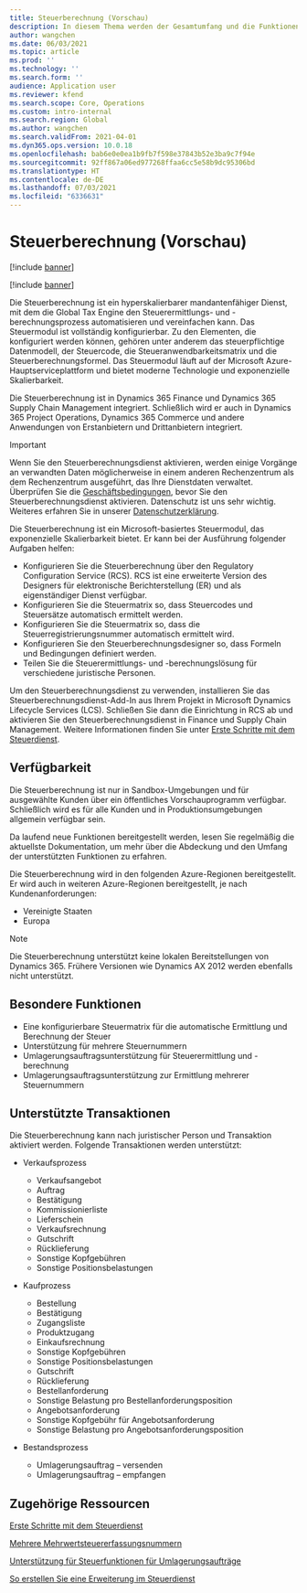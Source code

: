 ```yaml
---
title: Steuerberechnung (Vorschau)
description: In diesem Thema werden der Gesamtumfang und die Funktionen der Steuerberechnung erläutert.
author: wangchen
ms.date: 06/03/2021
ms.topic: article
ms.prod: ''
ms.technology: ''
ms.search.form: ''
audience: Application user
ms.reviewer: kfend
ms.search.scope: Core, Operations
ms.custom: intro-internal
ms.search.region: Global
ms.author: wangchen
ms.search.validFrom: 2021-04-01
ms.dyn365.ops.version: 10.0.18
ms.openlocfilehash: bab6e0e0ea1b9fb7f598e37843b52e3ba9c7f94e
ms.sourcegitcommit: 92ff867a06ed977268ffaa6cc5e58b9dc95306bd
ms.translationtype: HT
ms.contentlocale: de-DE
ms.lasthandoff: 07/03/2021
ms.locfileid: "6336631"
---
```

# <a name="tax-calculation-preview"></a>Steuerberechnung (Vorschau)

[!include [banner](../includes/banner.md)]

[!include [banner](../includes/preview-banner.md)]

Die Steuerberechnung ist ein hyperskalierbarer mandantenfähiger Dienst, mit dem die Global Tax Engine den Steuerermittlungs- und -berechnungsprozess automatisieren und vereinfachen kann. Das Steuermodul ist vollständig konfigurierbar. Zu den Elementen, die konfiguriert werden können, gehören unter anderem das steuerpflichtige Datenmodell, der Steuercode, die Steueranwendbarkeitsmatrix und die Steuerberechnungsformel. Das Steuermodul läuft auf der Microsoft Azure-Hauptserviceplattform und bietet moderne Technologie und exponenzielle Skalierbarkeit.

Die Steuerberechnung ist in Dynamics 365 Finance und Dynamics 365 Supply Chain Management integriert. Schließlich wird er auch in Dynamics 365 Project Operations, Dynamics 365 Commerce und andere Anwendungen von Erstanbietern und Drittanbietern integriert.

> [!IMPORTANT]
> Wenn Sie den Steuerberechnungsdienst aktivieren, werden einige Vorgänge an verwandten Daten möglicherweise in einem anderen Rechenzentrum als dem Rechenzentrum ausgeführt, das Ihre Dienstdaten verwaltet. Überprüfen Sie die [Geschäftsbedingungen](../../fin-ops-core/fin-ops/get-started/public-preview-terms.md), bevor Sie den Steuerberechnungsdienst aktivieren. Datenschutz ist uns sehr wichtig. Weiteres erfahren Sie in unserer [Datenschutzerklärung](https://go.microsoft.com/fwlink/?LinkId=521839).

Die Steuerberechnung ist ein Microsoft-basiertes Steuermodul, das exponenzielle Skalierbarkeit bietet. Er kann bei der Ausführung folgender Aufgaben helfen:

- Konfigurieren Sie die Steuerberechnung über den Regulatory Configuration Service (RCS). RCS ist eine erweiterte Version des Designers für elektronische Berichterstellung (ER) und als eigenständiger Dienst verfügbar.
- Konfigurieren Sie die Steuermatrix so, dass Steuercodes und Steuersätze automatisch ermittelt werden.
- Konfigurieren Sie die Steuermatrix so, dass die Steuerregistrierungsnummer automatisch ermittelt wird.
- Konfigurieren Sie den Steuerberechnungsdesigner so, dass Formeln und Bedingungen definiert werden.
- Teilen Sie die Steuerermittlungs- und -berechnungslösung für verschiedene juristische Personen.

Um den Steuerberechnungsdienst zu verwenden, installieren Sie das Steuerberechnungsdienst-Add-In aus Ihrem Projekt in Microsoft Dynamics Lifecycle Services (LCS). Schließen Sie dann die Einrichtung in RCS ab und aktivieren Sie den Steuerberechnungsdienst in Finance und Supply Chain Management. Weitere Informationen finden Sie unter [Erste Schritte mit dem Steuerdienst](./global-get-started-with-tax-calculation-service.md).

## <a name="availability"></a>Verfügbarkeit

Die Steuerberechnung ist nur in Sandbox-Umgebungen und für ausgewählte Kunden über ein öffentliches Vorschauprogramm verfügbar. Schließlich wird es für alle Kunden und in Produktionsumgebungen allgemein verfügbar sein.

Da laufend neue Funktionen bereitgestellt werden, lesen Sie regelmäßig die aktuellste Dokumentation, um mehr über die Abdeckung und den Umfang der unterstützten Funktionen zu erfahren.

Die Steuerberechnung wird in den folgenden Azure-Regionen bereitgestellt. Er wird auch in weiteren Azure-Regionen bereitgestellt, je nach Kundenanforderungen:

- Vereinigte Staaten
- Europa

> [!NOTE]
> Die Steuerberechnung unterstützt keine lokalen Bereitstellungen von Dynamics 365. Frühere Versionen wie Dynamics AX 2012 werden ebenfalls nicht unterstützt.

## <a name="feature-highlights"></a>Besondere Funktionen

- Eine konfigurierbare Steuermatrix für die automatische Ermittlung und Berechnung der Steuer
- Unterstützung für mehrere Steuernummern
- Umlagerungsauftragsunterstützung für Steuerermittlung und -berechnung
- Umlagerungsauftragsunterstützung zur Ermittlung mehrerer Steuernummern

## <a name="supported-transactions"></a>Unterstützte Transaktionen

Die Steuerberechnung kann nach juristischer Person und Transaktion aktiviert werden. Folgende Transaktionen werden unterstützt:

- Verkaufsprozess

    - Verkaufsangebot
    - Auftrag
    - Bestätigung
    - Kommissionierliste
    - Lieferschein
    - Verkaufsrechnung
    - Gutschrift
    - Rücklieferung
    - Sonstige Kopfgebühren
    - Sonstige Positionsbelastungen

- Kaufprozess

    - Bestellung
    - Bestätigung
    - Zugangsliste
    - Produktzugang
    - Einkaufsrechnung
    - Sonstige Kopfgebühren
    - Sonstige Positionsbelastungen
    - Gutschrift
    - Rücklieferung
    - Bestellanforderung
    - Sonstige Belastung pro Bestellanforderungsposition
    - Angebotsanforderung
    - Sonstige Kopfgebühr für Angebotsanforderung
    - Sonstige Belastung pro Angebotsanforderungsposition

- Bestandsprozess

    - Umlagerungsauftrag – versenden
    - Umlagerungsauftrag – empfangen

## <a name="related-resources"></a>Zugehörige Ressourcen

[Erste Schritte mit dem Steuerdienst](./global-get-started-with-tax-calculation-service.md)

[Mehrere Mehrwertsteuererfassungsnummern](./emea-multiple-vat-registration-numbers.md)

[Unterstützung für Steuerfunktionen für Umlagerungsaufträge](./tasks/tax-feature-support-for-transfer-order.md)

[So erstellen Sie eine Erweiterung im Steuerdienst](./tax-service-add-data-fields-tax-integration-by-extension.md)
